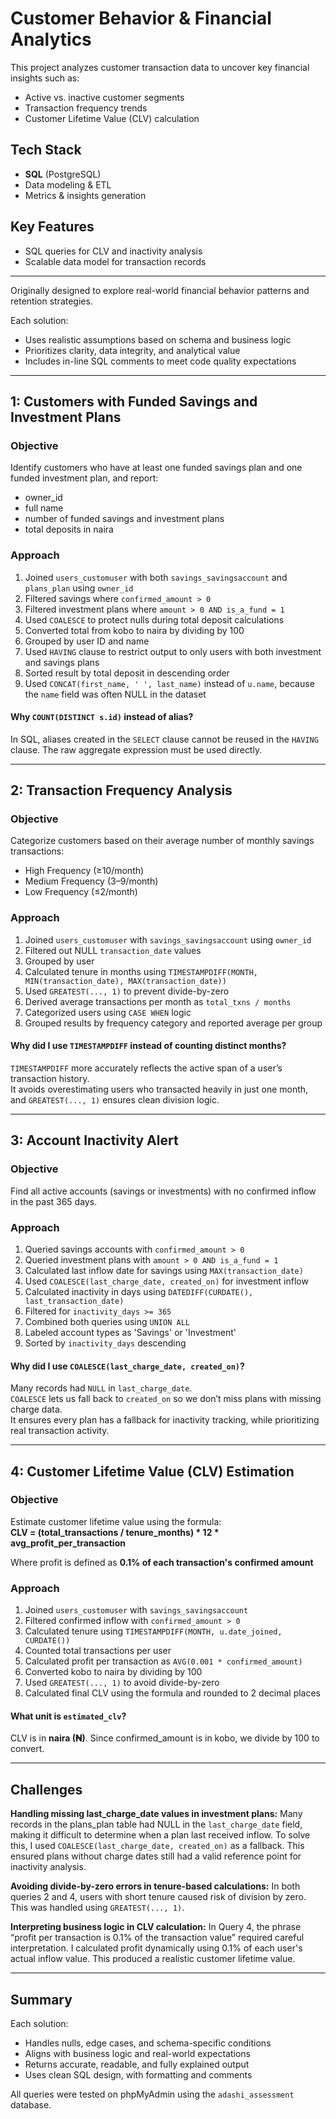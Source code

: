 # Customer Behavior & Financial Analytics

This project analyzes customer transaction data to uncover key financial insights such as:

- Active vs. inactive customer segments
- Transaction frequency trends
- Customer Lifetime Value (CLV) calculation

## Tech Stack
- **SQL** (PostgreSQL)
- Data modeling & ETL
- Metrics & insights generation

## Key Features
- SQL queries for CLV and inactivity analysis
- Scalable data model for transaction records

---

Originally designed to explore real-world financial behavior patterns and retention strategies.


Each solution:

- Uses realistic assumptions based on schema and business logic  
- Prioritizes clarity, data integrity, and analytical value  
- Includes in-line SQL comments to meet code quality expectations  

---

## 1: Customers with Funded Savings and Investment Plans

### Objective

Identify customers who have at least one funded savings plan and one funded investment plan, and report:

- owner_id  
- full name  
- number of funded savings and investment plans  
- total deposits in naira

### Approach

1. Joined `users_customuser` with both `savings_savingsaccount` and `plans_plan` using `owner_id`
2. Filtered savings where `confirmed_amount > 0`  
3. Filtered investment plans where `amount > 0 AND is_a_fund = 1`  
4. Used `COALESCE` to protect nulls during total deposit calculations  
5. Converted total from kobo to naira by dividing by 100  
6. Grouped by user ID and name  
7. Used `HAVING` clause to restrict output to only users with both investment and savings plans  
8. Sorted result by total deposit in descending order  
9. Used `CONCAT(first_name, ' ', last_name)` instead of `u.name`, because the `name` field was often NULL in the dataset

#### Why `COUNT(DISTINCT s.id)` instead of alias?

In SQL, aliases created in the `SELECT` clause cannot be reused in the `HAVING` clause. The raw aggregate expression must be used directly.

---

## 2: Transaction Frequency Analysis

### Objective

Categorize customers based on their average number of monthly savings transactions:

- High Frequency (≥10/month)  
- Medium Frequency (3–9/month)  
- Low Frequency (≤2/month)

### Approach

1. Joined `users_customuser` with `savings_savingsaccount` using `owner_id`  
2. Filtered out NULL `transaction_date` values  
3. Grouped by user  
4. Calculated tenure in months using `TIMESTAMPDIFF(MONTH, MIN(transaction_date), MAX(transaction_date))`  
5. Used `GREATEST(..., 1)` to prevent divide-by-zero  
6. Derived average transactions per month as `total_txns / months`  
7. Categorized users using `CASE WHEN` logic  
8. Grouped results by frequency category and reported average per group

#### Why did I use `TIMESTAMPDIFF` instead of counting distinct months?

`TIMESTAMPDIFF` more accurately reflects the active span of a user’s transaction history.  
It avoids overestimating users who transacted heavily in just one month, and `GREATEST(..., 1)` ensures clean division logic.

---

## 3: Account Inactivity Alert

### Objective

Find all active accounts (savings or investments) with no confirmed inflow in the past 365 days.

### Approach

1. Queried savings accounts with `confirmed_amount > 0`  
2. Queried investment plans with `amount > 0 AND is_a_fund = 1`  
3. Calculated last inflow date for savings using `MAX(transaction_date)`  
4. Used `COALESCE(last_charge_date, created_on)` for investment inflow  
5. Calculated inactivity in days using `DATEDIFF(CURDATE(), last_transaction_date)`  
6. Filtered for `inactivity_days >= 365`  
7. Combined both queries using `UNION ALL`  
8. Labeled account types as 'Savings' or 'Investment'  
9. Sorted by `inactivity_days` descending

#### Why did I use `COALESCE(last_charge_date, created_on)`?

Many records had `NULL` in `last_charge_date`.  
`COALESCE` lets us fall back to `created_on` so we don’t miss plans with missing charge data.  
It ensures every plan has a fallback for inactivity tracking, while prioritizing real transaction activity.

---

## 4: Customer Lifetime Value (CLV) Estimation

### Objective

Estimate customer lifetime value using the formula:  
**CLV = (total_transactions / tenure_months) * 12 * avg_profit_per_transaction**

Where profit is defined as **0.1% of each transaction's confirmed amount**

### Approach

1. Joined `users_customuser` with `savings_savingsaccount`  
2. Filtered confirmed inflow with `confirmed_amount > 0`  
3. Calculated tenure using `TIMESTAMPDIFF(MONTH, u.date_joined, CURDATE())`  
4. Counted total transactions per user  
5. Calculated profit per transaction as `AVG(0.001 * confirmed_amount)`  
6. Converted kobo to naira by dividing by 100  
7. Used `GREATEST(..., 1)` to avoid divide-by-zero  
8. Calculated final CLV using the formula and rounded to 2 decimal places

#### What unit is `estimated_clv`?

CLV is in **naira (₦)**. Since confirmed_amount is in kobo, we divide by 100 to convert.

---
## Challenges

**Handling missing last_charge_date values in investment plans:**
Many records in the plans_plan table had NULL in the `last_charge_date` field, making it difficult to determine when a plan last received inflow. To solve this, I used `COALESCE(last_charge_date, created_on)` as a fallback. This ensured plans without charge dates still had a valid reference point for inactivity analysis.

**Avoiding divide-by-zero errors in tenure-based calculations:**
In both queries 2 and 4, users with short tenure caused risk of division by zero. This was handled using `GREATEST(..., 1)`.


**Interpreting business logic in CLV calculation:**
In Query 4, the phrase “profit per transaction is 0.1% of the transaction value” required careful interpretation. I calculated profit dynamically using 0.1% of each user's actual inflow value. This produced a realistic customer lifetime value.

---

## Summary

Each solution:

- Handles nulls, edge cases, and schema-specific conditions  
- Aligns with business logic and real-world expectations  
- Returns accurate, readable, and fully explained output  
- Uses clean SQL design, with formatting and comments  

All queries were tested on phpMyAdmin using the `adashi_assessment` database.
